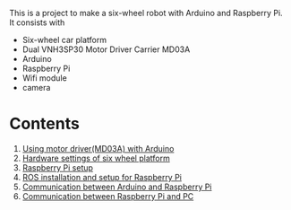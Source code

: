 This is a project to make a six-wheel robot with Arduino and Raspberry Pi.  
It consists with

- Six-wheel car platform
- Dual VNH3SP30 Motor Driver Carrier MD03A
- Arduino
- Raspberry Pi
- Wifi module
- camera

# Contents

1. [Using motor driver(MD03A) with Arduino](https://github.com/mktk1117/six_wheel_robot/wiki/Using-motor-driver-with-Arduino)
2. [Hardware settings of six wheel platform](https://github.com/mktk1117/six_wheel_robot/wiki/Hardware-settings-of-six-wheel-platform)
3. [Raspberry Pi setup](https://github.com/mktk1117/six_wheel_robot/wiki/Raspberry-Pi-setup)
4. [ROS installation and setup for Raspberry Pi](https://github.com/mktk1117/six_wheel_robot/wiki/ROS-installation-and-setup-for-Raspberry-Pi)
5. [Communication between Arduino and Raspberry Pi](https://github.com/mktk1117/six_wheel_robot/wiki/Communication-between-Arduino-and-Raspberry-Pi)
6. [Communication between Raspberry Pi and PC](https://github.com/mktk1117/six_wheel_robot/wiki/Communication-between-Raspberry-Pi-and-PC)

